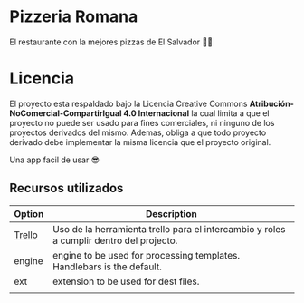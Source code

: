# Pizzeria Romana
El restaurante con la mejores pizzas de El Salvador 🍷🧐

# Licencia
El proyecto esta respaldado bajo la Licencia Creative Commons **Atribución-NoComercial-CompartirIgual 4.0 Internacional** la cual limita a que el proyecto no puede ser usado para fines comerciales, ni ninguno de los proyectos derivados del mismo. Ademas, obliga a que todo proyecto derivado debe implementar la misma licencia que el proyecto original.



Una app facil de usar 😎

## Recursos utilizados

| Option                                                                                                         | Description                                                                             |
| -------------------------------------------------------------------------------------------------------------- | --------------------------------------------------------------------------------------- |
| [Trello](https://trello.com/invite/b/UM2AAIBR/aa7f6d91fb106f3fb46c82be7946f612/go-to-market-strategy-template) | Uso de la herramienta trello para el intercambio y roles a cumplir dentro del projecto. |
| engine                                                                                                         | engine to be used for processing templates. Handlebars is the default.                  |
| ext                                                                                                            | extension to be used for dest files.                             | Balsamiq                                                                                                       |    Herramienta .
                                |
